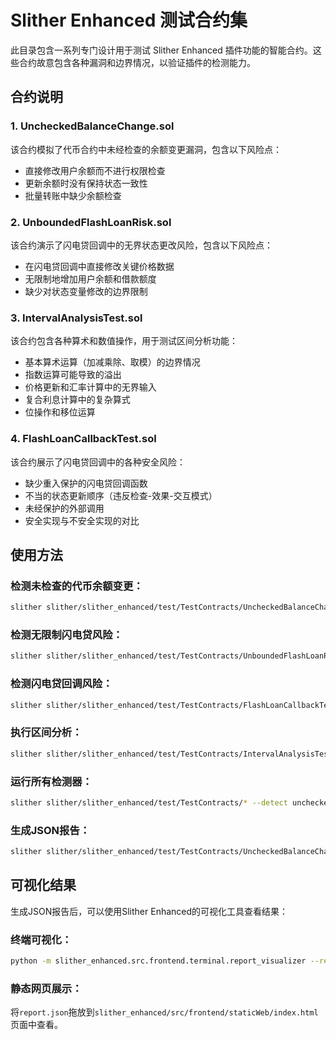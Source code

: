 # Slither Enhanced 测试合约集

此目录包含一系列专门设计用于测试 Slither Enhanced 插件功能的智能合约。这些合约故意包含各种漏洞和边界情况，以验证插件的检测能力。

## 合约说明

### 1. UncheckedBalanceChange.sol

该合约模拟了代币合约中未经检查的余额变更漏洞，包含以下风险点：
- 直接修改用户余额而不进行权限检查
- 更新余额时没有保持状态一致性
- 批量转账中缺少余额检查

### 2. UnboundedFlashLoanRisk.sol

该合约演示了闪电贷回调中的无界状态更改风险，包含以下风险点：
- 在闪电贷回调中直接修改关键价格数据
- 无限制地增加用户余额和借款额度
- 缺少对状态变量修改的边界限制

### 3. IntervalAnalysisTest.sol

该合约包含各种算术和数值操作，用于测试区间分析功能：
- 基本算术运算（加减乘除、取模）的边界情况
- 指数运算可能导致的溢出
- 价格更新和汇率计算中的无界输入
- 复合利息计算中的复杂算式
- 位操作和移位运算

### 4. FlashLoanCallbackTest.sol

该合约展示了闪电贷回调中的各种安全风险：
- 缺少重入保护的闪电贷回调函数
- 不当的状态更新顺序（违反检查-效果-交互模式）
- 未经保护的外部调用
- 安全实现与不安全实现的对比

## 使用方法

### 检测未检查的代币余额变更：

```bash
slither slither/slither_enhanced/test/TestContracts/UncheckedBalanceChange.sol --detect unchecked-balance-change
```

### 检测无限制闪电贷风险：

```bash
slither slither/slither_enhanced/test/TestContracts/UnboundedFlashLoanRisk.sol --detect unbounded-flashloan-risk
```

### 检测闪电贷回调风险：

```bash
slither slither/slither_enhanced/test/TestContracts/FlashLoanCallbackTest.sol --detect flashloan-callback-risks
```

### 执行区间分析：

```bash
slither slither/slither_enhanced/test/TestContracts/IntervalAnalysisTest.sol --detect interval-violation
```

### 运行所有检测器：

```bash
slither slither/slither_enhanced/test/TestContracts/* --detect unchecked-balance-change,unbounded-flashloan-risk,flashloan-callback-risks
```

### 生成JSON报告：

```bash
slither slither/slither_enhanced/test/TestContracts/UncheckedBalanceChange.sol --json report.json --detect unchecked-balance-change
```

## 可视化结果

生成JSON报告后，可以使用Slither Enhanced的可视化工具查看结果：

### 终端可视化：

```bash
python -m slither_enhanced.src.frontend.terminal.report_visualizer --report report.json
```

### 静态网页展示：

将`report.json`拖放到`slither_enhanced/src/frontend/staticWeb/index.html`页面中查看。 